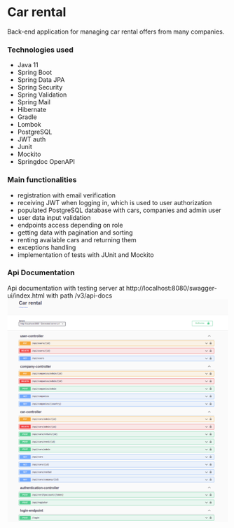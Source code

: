 # Car rental

Back-end application for managing car rental offers from many companies.

### Technologies used

- Java 11
- Spring Boot
- Spring Data JPA
- Spring Security
- Spring Validation
- Spring Mail
- Hibernate
- Gradle
- Lombok
- PostgreSQL
- JWT auth
- Junit
- Mockito
- Springdoc OpenAPI

### Main functionalities

- registration with email verification
- receiving JWT when logging in, which is used to user authorization
- populated PostgreSQL database with cars, companies and admin user
- user data input validation
- endpoints access depending on role
- getting data with pagination and sorting
- renting available cars and returning them
- exceptions handling
- implementation of tests with JUnit and Mockito

### Api Documentation

Api documentation with testing server at http://localhost:8080/swagger-ui/index.html with path /v3/api-docs
![App screenshot](src/main/resources/screenshots/springdoc-openapi.PNG)